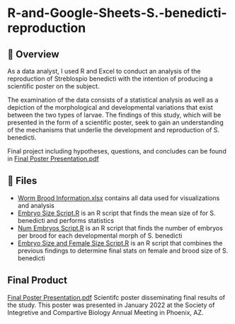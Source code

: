 # R-and-Google-Sheets-S.-benedicti-reproduction
## 🔬 Overview
As a data analyst, I used R and Excel to conduct an analysis of the reproduction of Streblospio benedicti with the intention of producing a scientific poster on the subject.


The examination of the data consists of a statistical analysis as well as a depiction of the morphological and developmental variations that exist between the two types of larvae. The findings of this study, which will be presented in the form of a scientific poster, seek to gain an understanding of the mechanisms that underlie the development and reproduction of S. benedicti.


Final project including hypotheses, questions, and concludes can be found in [Final Poster Presentation.pdf](https://github.com/SarahMarCole/R-and-Google-Sheets-S.-benedicti-reproduction/blob/main/Final%20Poster%20Presentation.pdf)

## 📁 Files
* [Worm Brood Information.xlsx](https://github.com/SarahMarCole/R-and-Google-Sheets-S.-benedicti-reproduction/blob/main/Worm%20Brood%20Information.xlsx) contains all data used for visualizations and analysis
* [Embryo Size Script.R](https://github.com/SarahMarCole/R-and-Google-Sheets-S.-benedicti-reproduction/blob/main/Embryo%20Size%20Script.R) is an R script that finds the mean size of for S. benedicti and performs statistics
* [Num Embryos Script.R](https://github.com/SarahMarCole/R-and-Google-Sheets-S.-benedicti-reproduction/blob/main/Num%20Embryos%20Script.R) is an R script that finds the number of embryos per brood for each developmental morph of S. benedicti
* [Embryo Size and Female Size Script.R](https://github.com/SarahMarCole/R-and-Google-Sheets-S.-benedicti-reproduction/blob/main/Embryo%20Size%20and%20Female%20Size%20Script.R) is an R script that combines the previous findings to determine final stats on female and brood size of S. benedicti

## Final Product
[Final Poster Presentation.pdf](https://github.com/SarahMarCole/R-and-Google-Sheets-S.-benedicti-reproduction/blob/main/Final%20Poster%20Presentation.pdf)
Scientifc poster disseminating final results of the study. This poster was presented in January 2022 at the Society of Integretive and Compartive Biology Annual Meeting in Phoenix, AZ. 
